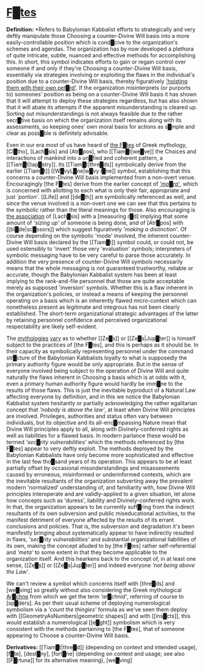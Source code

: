 # **[F█tes](https://en.wikipedia.org/wiki/Moirai)**

**Definition:** *Refers to Babylonian Kabbalist efforts to strategically and very deftly manipulate those Choosing a counter-Divine Will basis into a more easily-controllable position which is cond█cive to the organization's schemes and agendas.  The organization has by now developed a plethora of quite intricate, subtle, nuanced and effective methods for accomplishing this.  In short, this symbol indicates efforts to gain or regain control over someone if and only if they're Choosing a counter-Divine Will basis, essentially via strategies involving or exploiting the flaws in the individual's position due to a counter-Divine Will basis, thereby figuratively ['hoisting them with their own pet█rd'](https://en.wikipedia.org/wiki/Hoist_with_his_own_petard).  If the organization misinterprets (or purports to) someones' position as being on a counter-Divine Will basis it has shown that it will attempt to deploy these strategies regardless, but has also shown that it will abate its attempts if the apparent misunderstanding is cleared up.  Sorting out misunderstandings is not always feasible due to the rather secr█tive basis on which the organization itself remains along with its assessments, so keeping ones' own moral basis for actions as s█mple and clear as poss█ble is definitely advisable.

Even in our era most of us have heard of [the F█tes](https://en.wikipedia.org/wiki/Moirai) of Greek mythology, [Cl█tho], [Lach█sis] and [Atr█pos], who [[Tiam█t|we█ve]] the Choices and interactions of mankind into a un█fied and coherent pattern, a [[Tiam█t|tap█stry]].  Its [[Tiam█t|thre█ds]] symbolically derive from the earlier [[Tiam█t]] [[W█vyL█ne|w█vy l█ne]] symbol, establishing that this concerns a counter-Divine Will basis implemented from a non-overt venue.  Encouragingly [the F█tes] derive from the earlier concept of *['mo█ra'](https://en.wikipedia.org/wiki/Moirai#Origins)*, which is concerned with allotting to each what is only their fair, appropriate and just *'portion'*.  [[Life]] and [[de█th]] are symbolically referenced as well, and since the venue involved is a non-overt one we can see that this pertains to the symbolic rather than the literal meanings for those.  Also encouraging is [the association](https://en.wikipedia.org/wiki/Moirai#The_three_Moirai) of [Lach█sis] with a [measuring r█d] implying that some amount of *'sizing up'* of someone is being done, and of [Atr█pos] with [[bl█de|sc█ssors]] which suggest figuratively *'making a distinction'*.  Of course depending on the symbolic 'mode' involved, the inherent counter-Divine Will basis declared by the [[Tiam█t]] symbol could, or could not, be used ostensibly to 'invert' those very 'evaluation' symbols; interpreters of symbolic messaging have to be very careful to parse those accurately.  In addition the very presence of counter-Divine Will symbols necessarily means that the whole messaging is not guaranteed trustworthy, reliable or accurate, though the Babylonian Kabbalist system has been at least implying to the rank-and-file personnel that those are quite acceptable merely as supposed 'inversion' symbols.  Whether this is a flaw inherent in the organization's policies, or instead a means of keeping the personnel operating on a basis which is an inherently flawed micro-context which can nonetheless present as legitimate and integrous has not been clearly established.  The short-term organizational strategic advantages of the latter by retaining personnel confidence and perceived organizational respectability are likely self-evident.

The [mythologies](https://en.wikipedia.org/wiki/Moirai#Origins) [vary](https://en.wikipedia.org/wiki/Parcae#Names_and_history) as to whether [[Ze█s]] or [[Ze█s|Jup█ter]] is himself subject to the practices of [the F█tes], and this is perhaps as it should be.  In their capacity as symbolically representing personnel under the command str█cture of the Babylonian Kabbalists loyalty to what is supposedly the primary authority figure would be only appropriate.  But in the sense of everyone involved being subject to the operation of Divine Will and quite naturally the flaws inherent in Choosing a basis which is at odds with it, even a primary human authority figure would hardly be imm█ne to the results of those flaws.  This is just the inevitable byproduct of a Natural Law affecting everyone by definition, and in this we notice the Babylonian Kabbalist system hesitantly or partially acknowledging the rather egalitarian concept that *'nobody is above the law'*, at least when Divine Will principles are involved.  Privileges, authorities and status often vary between individuals, but its objective and its all-enc█mpassing Nature mean that Divine Will principles apply to all, along with Divinely-conferred rights as well as liabilities for a flawed basis.  In modern parlance these would be termed *'sec█rity vulnerabilities'* which the methods referenced by [the F█tes] appear to very deftly exploit.  The methods deployed by the Babylonian Kabbalists have only become more sophisticated and effective in the last few tho█sand years of its operation.  This appears to be at least partially offset by occasional misunderstandings and misassesments caused by erroneous, misinformed or underinformed contexts, which are the inevitable resultants of the organization subverting away the prevalent modern 'normalized' understanding of, and familiarity with, how Divine Will principles interoperate and are validly-applied to a given situation, let alone how concepts such as 'duress', liability and Divinely-conferred rights work.  In that, the organization appears to be currently suff█ring from the indirect resultants of its own subversion and public miseducational activities, to the manifest detriment of everyone affected by the results of its errant conclusions and policies.  That is, the subversion and degradation it's been manifestly bringing about systematically appear to have indirectly resulted in flaws, *'sec█rity vulnerabilities'* and substantial organizational liabilities of its own, making the concept alluded to by [the F█tes] rather self-referential and *'meta'* to some extent in that they become applicable to the organization itself.  And this hearkens back to the concept of, in at least one sense, [[Ze█s]] or [[Ze█s|Jup█ter]] and indeed everyone *'not being above the Law'*.

We can't review a symbol which concerns itself with [thre█ds] and [we█ving] so greatly without also considering the Greek mythological [Ar█chne](https://en.wikipedia.org/wiki/Arachne) from which we get the term *'ar█chnid'*, referring of course to [sp█ders].  As per their usual scheme of deploying numerological symbolism via a *'count the thingies'* formula as we've seen them deploy with [[GeometryAsNumbers|geometric shapes]] and with [[ins█cts]], this would establish a numerological [[e█ght]] symbolism which is very consistent with the methods pertaining to [the F█tes], that of someone appearing to Choose a counter-Divine Will basis.

**Derivatives:** [[Tiam█t|thre█d]] (depending on context and intended usage), [f█te], [dest█ny], [fort█ne] (depending on context and usage; see also [[F█rtuna]] for its alternative meaning), [we█ving]